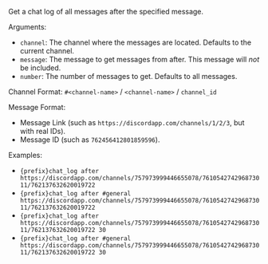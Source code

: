Get a chat log of all messages after the specified message.

Arguments:
* `channel`: The channel where the messages are located. Defaults to the current channel.
* `message`: The message to get messages from after. This message will *not* be included.
* `number`: The number of messages to get. Defaults to all messages.

Channel Format: `#<channel-name>` / `<channel-name>` / `channel_id`

Message Format:
* Message Link (such as `https://discordapp.com/channels/1/2/3`, but with real IDs).
* Message ID (such as `762456412801859596`).

Examples:
* `{prefix}chat_log after https://discordapp.com/channels/757973999446655078/761054274296873011/762137632620019722`
* `{prefix}chat_log after #general https://discordapp.com/channels/757973999446655078/761054274296873011/762137632620019722`
* `{prefix}chat_log after https://discordapp.com/channels/757973999446655078/761054274296873011/762137632620019722 30`
* `{prefix}chat_log after #general https://discordapp.com/channels/757973999446655078/761054274296873011/762137632620019722 30`
